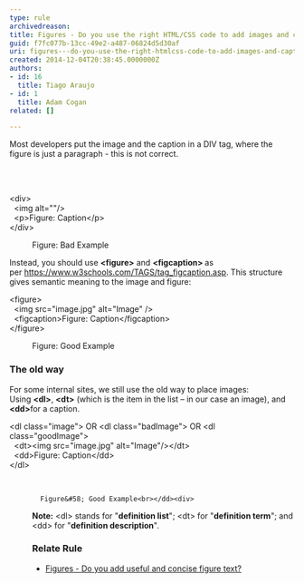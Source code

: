 ```yaml
---
type: rule
archivedreason: 
title: Figures - Do you use the right HTML/CSS code to add images and captions?
guid: f7fc077b-13cc-49e2-a487-06824d5d30af
uri: figures---do-you-use-the-right-htmlcss-code-to-add-images-and-captions
created: 2014-12-04T20:38:45.0000000Z
authors:
- id: 16
  title: Tiago Araujo
- id: 1
  title: Adam Cogan
related: []

---
```



<p>​​Most developers put the image and the caption in a DIV tag, where the figure is just a paragraph - this is not correct.<br></p>
<br><excerpt class='endintro'></excerpt><br>
<p class="ssw15-rteElement-CodeArea">&lt;div&gt;<br>&#160;&#160;&lt;img alt=&quot;&quot;/&gt;<br>&#160; &lt;p&gt;Figure&#58; Caption&lt;/p&gt;<br>&lt;/div&gt; </p><dd class="ssw15-rteElement-FigureBad">Figure&#58; Bad Example​ </dd><p>Instead, you should use 
   <b>&lt;figure&gt;</b> and 
   <b>&lt;figcaption&gt; </b>as per&#160;<a href="https&#58;//www.w3schools.com/TAGS/tag_figcaption.asp">https&#58;//www.w3schools.com/TAGS/tag_figcaption.asp​</a>.&#160;This structure gives semantic&#160;meaning&#160;to&#160;the image and&#160;figure&#58;<br></p><p class="ssw15-rteElement-CodeArea">&lt;figure&gt;<br>&#160;&#160;&lt;img&#160;src=&quot;image.jpg&quot;&#160;alt=&quot;Image&quot; /&gt;<br>&#160;&#160;&lt;figcaption&gt;Figure&#58; Caption&lt;/figcaption&gt;<br>&lt;/figure&gt; </p><dd class="ssw15-rteElement-FigureGood">Figure&#58; Good Example​​​​​​<br></dd><h3 class="ssw15-rteElement-H3">​​The old way​<br></h3><p>For some internal sites, we still use the old way to place images&#58; Using&#160;<b>&lt;dl&gt;</b>,&#160;<b>&lt;dt&gt;</b> (which is the item in the list – in our case an image), and 
   <b>&lt;dd&gt;</b>for a caption. 
   <br></p><p class="ssw15-rteElement-CodeArea">&lt;dl class=&quot;image&quot;&gt; OR &lt;dl class=&quot;badImage&quot;&gt; OR &lt;dl class=&quot;goodImage&quot;&gt; <br>&#160; &lt;dt&gt;&lt;img src=&quot;image.jpg&quot;​ alt=&quot;Image&quot;/&gt;&lt;/dt&gt;<br>&#160; &lt;dd&gt;Figure&#58; Caption&lt;/dd&gt; <br>&lt;/dl&gt;<br></p><dd class="ssw15-rteElement-FigureNormal"> 
​
      
      Figure&#58; Good Example​<br></dd><div>
<p><b>​Note&#58;</b>&#160;&lt;dl&gt; stands for &quot;<b>definition list</b>&quot;; &lt;dt&gt; for &quot;<b>definition term</b>&quot;; and &lt;dd&gt; for &quot;<b>definition description</b>&quot;.<br></p><h3 class="ssw15-rteElement-H3">​Relate Rule<br></h3><ul><li> 
      <a href="/_layouts/15/FIXUPREDIRECT.ASPX?WebId=3dfc0e07-e23a-4cbb-aac2-e778b71166a2&amp;TermSetId=07da3ddf-0924-4cd2-a6d4-a4809ae20160&amp;TermId=810b7dab-f94c-4495-bf88-bb80c3bc9776">Figures - Do you add useful and concise figure text?​​​</a><br></li></ul></div>


